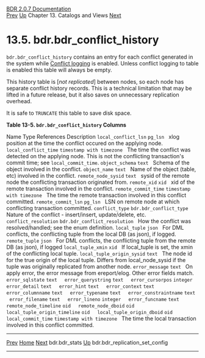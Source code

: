   [BDR 2.0.7 Documentation](README.md)                                                                                                           
  [Prev](catalog-bdr-stats.md "bdr.bdr_stats")   [Up](catalogs-views.md)    Chapter 13. Catalogs and Views    [Next](catalog-bdr-replication-set-config.md "bdr.bdr_replication_set_config")


# 13.5. bdr.bdr_conflict_history

`bdr.bdr_conflict_history` contains an entry for each conflict
generated in the system while [Conflict logging](conflicts-logging.md)
is enabled. Unless conflict logging to table is enabled this table will
always be empty.

This history table is [*not replicated*] between nodes, so
each node has separate conflict history records. This is a technical
limitation that may be lifted in a future release, but it also saves on
unnecessary replication overhead.

It is safe to `TRUNCATE` this table to save disk space.


**Table 13-5. `bdr.bdr_conflict_history` Columns**

  Name                                          Type                                   References   Description
  `local_conflict_lsn`            `pg_lsn`                                     xlog position at the time the conflict occured on the applying node.
  `local_conflict_time`           `timestamp with timezone`                    The time the conflict was detected on the applying node. This is not the conflicting transaction\'s commit time; see `local_commit_time`.
  `object_schema`                 `text`                                       Schema of the object involved in the conflict.
  `object_name`                   `text`                                       Name of the object (table, etc) involved in the conflict.
  `remote_node_sysid`             `text`                                       sysid of the remote node the conflicting transaction originated from.
  `remote_xid`                    `xid`                                        xid of the remote transaction involved in the conflict.
  `remote_commit_time`            `timestamp with timezone`                    The time the remote transaction involved in this conflict committed.
  `remote_commit_lsn`             `pg_lsn`                                     LSN on remote node at which conflicting transaction committed.
  `conflict_type`                 `bdr.bdr_conflict_type`                      Nature of the conflict - insert/insert, update/delete, etc.
  `conflict_resolution`           `bdr.bdr_conflict_resolution`                How the conflict was resolved/handled; see the enum definition.
  `local_tuple`                   `json`                                       For DML conflicts, the conflicting tuple from the local DB (as json), if logged.
  `remote_tuple`                  `json`                                       For DML conflicts, the conflicting tuple from the remote DB (as json), if logged
  `local_tuple_xmin`              `xid`                                        If local_tuple is set, the xmin of the conflicting local tuple.
  `local_tuple_origin_sysid`      `text`                                       The node id for the true origin of the local tuple. Differs from local_node_sysid if the tuple was originally replicated from another node.
  `error_message`                 `text`                                       On apply error, the error message from ereport/elog. Other error fields match.
  `error_sqlstate`                `text`                                        
  `error_querystring`             `text`                                        
  `error_cursorpos`               `integer`                                     
  `error_detail`                  `text`                                        
  `error_hint`                    `text`                                        
  `error_context`                 `text`                                        
  `error_columnname`              `text`                                        
  `error_typename`                `text`                                        
  `error_constraintname`          `text`                                        
  `error_filename`                `text`                                        
  `error_lineno`                  `integer`                                     
  `error_funcname`                `text`                                        
  `remote_node_timeline`          `oid`                                         
  `remote_node_dboid`             `oid`                                         
  `local_tuple_origin_timeline`   `oid`                                         
  `local_tuple_origin_dboid`      `oid`                                         
  `local_commit_time`             `timestamp with timezone`                    The time the local transaction involved in this conflict committed.



  ------------------------------------------------- ------------------------------------------ ----------------------------------------------------------------
  [Prev](catalog-bdr-stats.md)       [Home](README.md)        [Next](catalog-bdr-replication-set-config.md)
  bdr.bdr_stats                                    [Up](catalogs-views.md)                                    bdr.bdr_replication_set_config
  ------------------------------------------------- ------------------------------------------ ----------------------------------------------------------------
